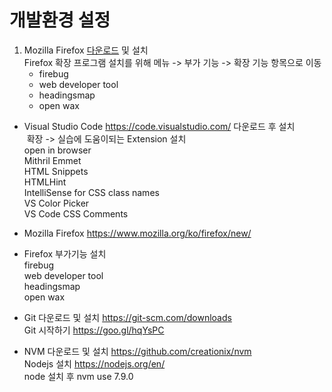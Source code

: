 
# 개발환경 설정

1.	Mozilla Firefox [다운로드](https://www.mozilla.org/ko/firefox/new/) 및 설치  
    Firefox 확장 프로그램 설치를 위해 메뉴 -> 부가 기능 -> 확장 기능 항목으로 이동
	  *	firebug
    * web developer tool
    * headingsmap
    * open wax

* Visual Studio Code <https://code.visualstudio.com/>  다운로드 후 설치  
  확장 -> 실습에 도움이되는 Extension 설치  
  open in browser   
  Mithril Emmet    
  HTML Snippets  
  HTMLHint    
  IntelliSense for CSS class names   
  VS Color Picker   
  VS Code CSS Comments  
  
* Mozilla Firefox <https://www.mozilla.org/ko/firefox/new/>  
* Firefox 부가기능 설치  
  firebug  
  web developer tool  
  headingsmap  
  open wax

* Git 다운로드 및 설치 <https://git-scm.com/downloads>  
  Git 시작하기 <https://goo.gl/hqYsPC>    
 
* NVM 다운로드 및 설치 <https://github.com/creationix/nvm>  
  Nodejs 설치 <https://nodejs.org/en/>  
  node 설치 후 nvm use 7.9.0  
